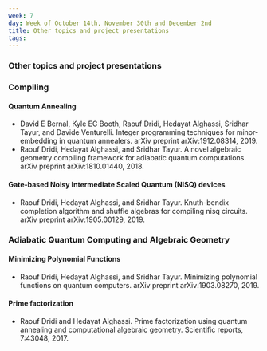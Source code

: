 ```yaml
---
week: 7
day: Week of October 14th, November 30th and December 2nd
title: Other topics and project presentations
tags: 
---
```

### Other topics and project presentations

### Compiling

#### Quantum Annealing
- David E Bernal, Kyle EC Booth, Raouf Dridi, Hedayat Alghassi, Sridhar Tayur, and Davide Venturelli. Integer programming techniques for minor-embedding in quantum annealers. arXiv preprint arXiv:1912.08314, 2019.
- Raouf Dridi, Hedayat Alghassi, and Sridhar Tayur. A novel algebraic geometry compiling framework for adiabatic quantum computations. arXiv preprint arXiv:1810.01440, 2018.

#### Gate-based Noisy Intermediate Scaled Quantum (NISQ) devices
- Raouf Dridi, Hedayat Alghassi, and Sridhar Tayur. Knuth-bendix completion algorithm and shuffle algebras for compiling nisq circuits. arXiv preprint arXiv:1905.00129, 2019.

### Adiabatic Quantum Computing and Algebraic Geometry

#### Minimizing Polynomial Functions
- Raouf Dridi, Hedayat Alghassi, and Sridhar Tayur. Minimizing polynomial functions on quantum computers. arXiv preprint arXiv:1903.08270, 2019.

#### Prime factorization
- Raouf Dridi and Hedayat Alghassi. Prime factorization using quantum annealing and computational
algebraic geometry. Scientific reports, 7:43048, 2017.
